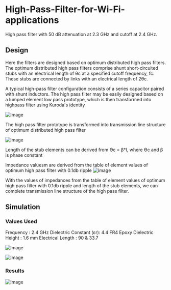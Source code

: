# High-Pass-Filter-for-Wi-Fi-applications
High pass filter with 50 dB attenuation at 2.3 GHz and cutoff at 2.4 GHz. 

## Design
Here the filters are designed based on optimum  distributed  high  pass  filters. The optimum distributed high pass filters comprise shunt short-circuited stubs with an electrical length of θc at a specified cutoff frequency, fc. These stubs are connected by links with an electrical length of 2θc.

A typical high-pass filter configuration consists of a series capacitor paired with shunt inductors. The high pass filter may be easily designed based on a lumped
element low pass prototype, which is then transformed into highpass filter using Kuroda's identity

![image](https://github.com/kmv19/High-Pass-Filter-for-Wi-Fi-applications/assets/143374982/113130ec-663d-4a18-a2ac-e9ccb9e61dc8)

The high pass filter prototype is transformed into transmission line structure of optimum distributed high pass filter

![image](https://github.com/kmv19/High-Pass-Filter-for-Wi-Fi-applications/assets/143374982/6d44b442-92ab-4cc2-b82f-e1bdb647bb72)

Length of the stub elements can be derived from Өс = β*l, where Өс and β is phase constant

Impedance valuesm are derived from the table of element values of optimum high pass filter with 0.1db ripple
![image](https://github.com/kmv19/High-Pass-Filter-for-Wi-Fi-applications/assets/143374982/d58d454f-bb22-48ab-8fa3-f0b28e7d8e5f)

With the values of impedances from the table of element values of optimum high pass filter with 0.1db ripple and length of the stub elements, we can complete transmission line structure of the high pass filter.

## Simulation

### Values Used
Frequency : 2.4 GHz
Dielectric Constant (εr): 4.4 FR4 Epoxy
Dielectric Height : 1.6 mm
Electrical Length : 90 & 33.7

![image](https://github.com/kmv19/High-Pass-Filter-for-Wi-Fi-applications/assets/143374982/a2f5214e-6a4c-4519-ad16-e7225b43e62f)

![image](https://github.com/kmv19/High-Pass-Filter-for-Wi-Fi-applications/assets/143374982/8eb42643-3d4e-4c00-a663-8ed1e2d903ee)

### Results
![image](https://github.com/kmv19/High-Pass-Filter-for-Wi-Fi-applications/assets/143374982/6cb62e86-5a30-47e8-b1af-ea17a94865ca)

